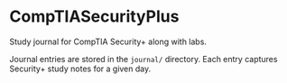 # CompTIASecurityPlus

Study journal for CompTIA Security+ along with labs.

Journal entries are stored in the `journal/` directory. Each entry captures Security+ study notes for a given day.
